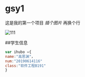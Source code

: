 # gsy1
这是我的第一个项目
*插个图片*
再换个行  

![111](https://github.com/ls1848400258/gsy1/blob/main/%E5%9B%BE%E5%83%8F/QQ%E5%9B%BE%E7%89%87.png?raw=true)  

##学生信息
  ```javascript
var ihubo ={
name:"高思渊"，
num:"20190614116"
class:"软件工程B191"
}
```

